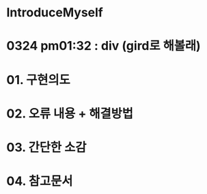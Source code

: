 # IntroduceMyself

# 0324 pm01:32 : div (gird로 해볼래)

# 01. 구현의도

# 02. 오류 내용 + 해결방법

# 03. 간단한 소감

# 04. 참고문서